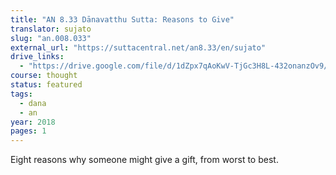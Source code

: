 ```yaml
---
title: "AN 8.33 Dānavatthu Sutta: Reasons to Give"
translator: sujato
slug: "an.008.033"
external_url: "https://suttacentral.net/an8.33/en/sujato"
drive_links:
  - "https://drive.google.com/file/d/1dZpx7qAoKwV-TjGc3H8L-432onanzOv9/view?usp=drivesdk"
course: thought
status: featured
tags:
  - dana
  - an
year: 2018
pages: 1
---
```


Eight reasons why someone might give a gift, from worst to best.
